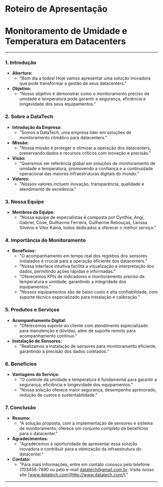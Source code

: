 # Roteiro de Apresentação

# **Monitoramento de Umidade e Temperatura em Datacenters**

---

### **1. Introdução**

- **Abertura:**
    - "Bom dia a todos! Hoje vamos apresentar uma solução inovadora que pode transformar a gestão de seus datacenters."
- **Objetivo:**
    - "Nosso objetivo é demonstrar como o monitoramento preciso de umidade e temperatura pode garantir a segurança, eficiência e longevidade dos seus equipamentos."

### **2. Sobre a DataTech**

- **Introdução da Empresa:**
    - "Somos a DataTech, uma empresa líder em soluções de monitoramento climático para datacenters."
- **Missão:**
    - "Nossa missão é proteger e otimizar a operação dos datacenters, preservando dados e recursos críticos com inovação e precisão."
- **Visão:**
    - "Queremos ser referência global em soluções de monitoramento de umidade e temperatura, promovendo a confiança e a continuidade operacional das maiores infraestruturas digitais do mundo."
- **Valores:**
    - "Nossos valores incluem inovação, transparência, qualidade e atendimento de excelência."

### **3. Nossa Equipe**

- **Membros da Equipe:**
    - "Nossa equipe de especialistas é composta por Cynthia, Angi, Gabriel, Cose, Guilherme Ferreira, Guilherme Rebouças, Larissa Silvério e Vitor Kainã, todos dedicados a oferecer o melhor serviço."

### **4. Importância do Monitoramento**

- **Benefícios:**
    - "O acompanhamento em tempo real dos registros dos sensores instalados é crucial para a operação eficiente dos datacenters."
    - "Nossa interface intuitiva facilita a visualização e interpretação dos dados, permitindo ações rápidas e informadas."
    - "Oferecemos KPIs de indicadores e monitoramento preciso de temperatura e umidade, garantindo a integridade dos equipamentos."
    - "Nossos equipamentos são de baixo custo e alta confiabilidade, com suporte técnico especializado para instalação e calibração."

### **5. Produtos e Serviços**

- **Acompanhamento Digital:**
    - "Oferecemos suporte ao cliente com atendimento especializado para manutenção e dúvidas, além de suporte remoto para acompanhamento contínuo."
- **Instalação de Sensores:**
    - "Realizamos a instalação de sensores para monitoramento eficiente, garantindo a precisão dos dados coletados."

### **6. Benefícios**

- **Vantagens do Serviço:**
    - "O controle da umidade e temperatura é fundamental para garantir a segurança, eficiência e longevidade dos equipamentos."
    - "Nossa solução oferece maior segurança, desempenho aprimorado, redução de custos e sustentabilidade."

### **7. Conclusão**

- **Resumo:**
    - "A solução proposta, com a implementação de sensores e sistema de monitoramento, oferece um conjunto completo de benefícios para o datacenter."
- **Agradecimentos:**
    - "Agradecemos a oportunidade de apresentar essa solução inovadora e contribuir para a otimização da infraestrutura do datacenter."
- **Contato:**
    - "Para mais informações, entre em contato conosco pelo telefone (11)3456-7890 ou pelo e-mail [datatech@gmail.com.br](mailto:datatech@gmail.com.br). Visite nosso site [www.datatech.com](http://www.datatech.com/)."

---